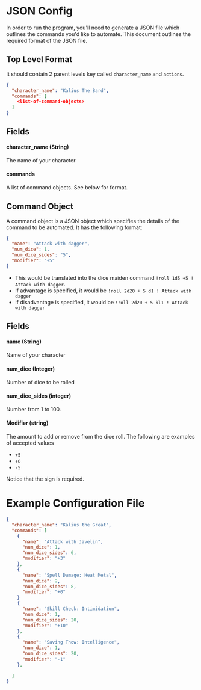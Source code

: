 # JSON Config

In order to run the program, you'll need to generate a JSON file which outlines the commands you'd like to automate. This document
outlines the required format of the JSON file.

## Top Level Format

It should contain 2 parent levels key called `character_name` and `actions`.

```json
{
  "character_name": "Kalius The Bard",
  "commands": [
    <list-of-command-objects>
  ]
}
```

## Fields

#### character_name (String)

The name of your character

#### commands

A list of command objects. See below for format.

## Command Object

A command object is a JSON object which specifies the details of the command to be automated. It has the following format:

```json
{
  "name": "Attack with dagger",
  "num_dice": 1,
  "num_dice_sides": "5",
  "modifier": "+5"
}
```

- This would be translated into the dice maiden command `!roll 1d5 +5 ! Attack with dagger`.
- If advantage is specified, it would be `!roll 2d20 + 5 d1 ! Attack with dagger`
- If disadvantage is specified, it would be `!roll 2d20 + 5 kl1 ! Attack with dagger`

## Fields 
#### name (String)

Name of your character

#### num_dice (Integer)

Number of dice to be rolled

#### num_dice_sides (integer)

Number from 1 to 100.

#### Modifier (string)

The amount to add or remove from the dice roll. The following are examples of accepted values

- `+5`
- `+0`
- `-5`

Notice that the sign is required.
# Example Configuration File

```json
{
  "character_name": "Kalius the Great",
  "commands": [
    {
      "name": "Attack with Javelin",
      "num_dice": 1,
      "num_dice_sides": 6,
      "modifier": "+3"
    },
    {
      "name": "Spell Damage: Heat Metal",
      "num_dice": 2,
      "num_dice_sides": 8,
      "modifier": "+0"
    }
    {
      "name": "Skill Check: Intimidation",
      "num_dice": 1,
      "num_dice_sides": 20,
      "modifier": "+10"
    },
    {
      "name": "Saving Thow: Intelligence",
      "num_dice": 1,
      "num_dice_sides": 20,
      "modifier": "-1"
    },
    
  ]
}
```